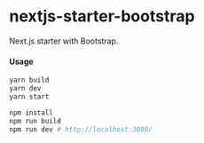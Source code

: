 # nextjs-starter-bootstrap
Next.js starter with Bootstrap.

#### Usage

```sh
yarn build
yarn dev
yarn start
```

```sh
npm install
npm run build
npm run dev # http://localhost:3000/
```

